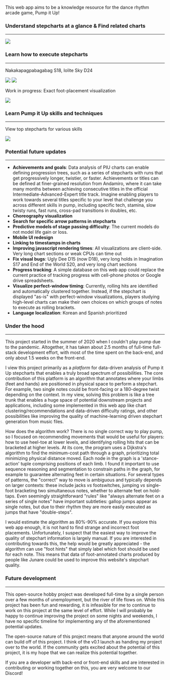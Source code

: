 This web app aims to be a knowledge resource for the dance rhythm arcade game, Pump it Up!

### Understand stepcharts at a glance & Find related charts
---
[![](/static/example-chart-card.PNG)](/chart/Super+Fantasy+-+SHK+S16+arcade)

### Learn how to execute stepcharts
---
Nakakapagpabagabag S18, Iolite Sky D24

[![](/static/example-chart-detail.PNG)](/chart/Nakakapagpabagabag+-+Dasu+feat.+Kagamine+Len+S18+arcade) [![](/static/example-chart-detail-double-cropped.PNG)](/chart/Iolite+Sky+-+Doin+D24+arcade)

Work in progress: Exact foot-placement visualization

![](/static/example-choreo-superfantasy.png)

### Learn Pump it Up skills and techniques
---
View top stepcharts for various skills

[![](/static/example-skill.PNG)](/skill/Run)



### Potential future updates
---
- **Achievements and goals**: Data analysis of PIU charts can enable defining progression trees, such as a series of stepcharts with runs that get progressively longer, twistier, or faster. Achievements or titles can be defined at finer-grained resolution from Andamiro, where it can take many months between achieving consecutive titles in the official Intermediate-Advanced-Expert title track. Imagine enabling players to work towards several titles specific to your level that challenge you across different skills in pump, including specific tech, stamina, slow twisty runs, fast runs, cross-pad transitions in doubles, etc.
- **Choreography visualization**
- **Search for specific arrow patterns in stepcharts**
- **Predictive models of stage passing difficulty**: The current models do not model life gain or loss.
- **Mobile UI redesign**
- **Linking to timestamps in charts**
- **Improving javascript rendering times**: All visualizations are client-side. Very long chart sections or weak CPUs can time out
- **Fix visual bugs**: Ugly Dee D15 (now D18), very long holds in Imagination S17 and End of the World S20, and very long chart sections
- **Progress tracking**: A simple database on this web app could replace the current practice of tracking progress with cell-phone photos or Google drive spreadsheets.
- **Visualize perfect-window timing**: Currently, rolling hits are identified and automatically clustered together. Instead, if the stepchart is displayed "as-is" with perfect-window visualizations, players studying high-level charts can make their own choices on which groups of notes to execute as rolling brackets.
- **Language localization**: Korean and Spanish prioritized


### Under the hood
---
This project started in the summer of 2020 when I couldn't play pump due to the pandemic. Altogether, it has taken about 2.5 months of full-time full-stack development effort, with most of the time spent on the back-end, and only about 1.5 weeks on the front-end.

I view this project primarily as a *platform* for data-driven analysis of Pump it Up stepcharts that enables a truly broad spectrum of possibilities. The core contribution of this platform is an algorithm that annotates where your limbs (feet and hands) are positioned in physical space to perform a stepchart. For example, two single notes could be front-facing or a 180-degree twist depending on the context. In my view, solving this problem is like a tree trunk that enables a huge space of potential downstream projects and applications, including some implemented in this web app like chart clustering/recommendations and data-driven difficulty ratings, and other possibilities like improving the quality of machine-learning driven stepchart generation from music files.

How does the algorithm work? There is no single correct way to play pump, so I focused on recommending movements that would be useful for players: how to use heel-toe at lower levels, and identifying rolling hits that can be bracketed at higher levels. At its core, the program uses a Dijkstra's algorithm to find the minimum-cost path through a graph, prioritizing total minimizing physical distance moved. Each node in the graph is a 'stance-action' tuple comprising positions of each limb. I found it important to use sequence reasoning and segmentation to constrain paths in the graph, for example to guarantee alternating feet in certain situations. For several types of patterns, the "correct" way to move is ambiguous and typically depends on larger contexts: these include jacks *vs* footswitches, jumping *vs* single-foot bracketing two simultaneous notes, whether to alternate feet on hold-taps. Even seemingly straightforward "rules" like "always alternate feet on a series of single notes" have important subtleties: gallop jumps appear as single notes, but due to their rhythm they are more easily executed as jumps that have "double-steps".

I would estimate the algorithm as 80%-90% accurate. If you explore this web app enough, it is not hard to find strange and incorrect foot placements. Unfortunately, I suspect that the easiest way to improve the quality of stepchart information is largely manual. If you are interested in contributing towards this, the help would be greatly appreciated - the algorithm can use "foot hints" that simply label which foot should be used for each note. This means that data of foot-annotated charts produced by people like Junare could be used to improve this website's stepchart quality.

### Future development
---
This open-source hobby project was developed full-time by a single person over a few months of unemployment, but the river of life flows on. While this project has been fun and rewarding, it is infeasible for me to continue to work on this project at the same level of effort. While I will probably be happy to continue improving the project on some nights and weekends, I have no specific timeline for implementing any of the aforementioned potential updates.

The open-source nature of this project means that anyone around the world can build off of this project. I think of the v0.1 launch as handing my project over to the world. If the community gets excited about the potential of this project, it is my hope that we can realize this potential together.

If you are a developer with back-end or front-end skills and are interested in contributing or working together on this, you are very welcome to our Discord!
